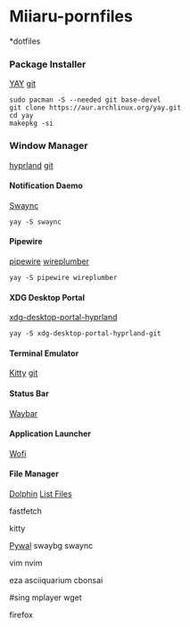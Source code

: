# Miiaru-pornfiles
*dotfiles

### Package Installer
[YAY](https://aur.archlinux.org/packages/yay)
[git](https://github.com/Jguer/yay?tab=readme-ov-file)
```
sudo pacman -S --needed git base-devel
git clone https://aur.archlinux.org/yay.git
cd yay
makepkg -si
```



### Window Manager
[hyprland](https://hyprland.org/)
[git](https://github.com/hyprwm/Hyprland)

#### Notification Daemo
[Swaync](https://github.com/ErikReider/SwayNotificationCenter)
```
yay -S swaync
```

#### Pipewire
[pipewire](https://www.pipewire.org/)
[wireplumber](https://wiki.archlinux.org/title/WirePlumber)
```
yay -S pipewire wireplumber
```

#### XDG Desktop Portal
[xdg-desktop-portal-hyprland]()
```
yay -S xdg-desktop-portal-hyprland-git
```








#### Terminal Emulator
[Kitty](https://sw.kovidgoyal.net/kitty/)
[git](https://github.com/kovidgoyal/kitty)

#### Status Bar
[Waybar](https://github.com/Alexays/Waybar)

#### Application Launcher
[Wofi](https://hg.sr.ht/~scoopta/wofi)

#### File Manager
[Dolphin](https://apps.kde.org/dolphin/)
[List Files](https://github.com/gokcehan/lf/tree/master)

fastfetch

kitty


[Pywal](https://github.com/dylanaraps/pywal)
swaybg
swaync

vim
nvim

eza
asciiquarium
cbonsai

#sing
mplayer
wget

firefox

